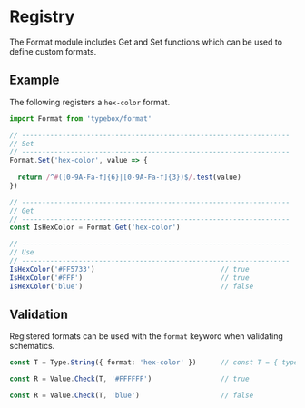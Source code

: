 # Registry

The Format module includes Get and Set functions which can be used to define custom formats.

## Example

The following registers a `hex-color` format.

```typescript
import Format from 'typebox/format'

// ------------------------------------------------------------------
// Set
// ------------------------------------------------------------------
Format.Set('hex-color', value => {
  
  return /^#([0-9A-Fa-f]{6}|[0-9A-Fa-f]{3})$/.test(value)
})

// ------------------------------------------------------------------
// Get
// ------------------------------------------------------------------
const IsHexColor = Format.Get('hex-color')

// ------------------------------------------------------------------
// Use
// ------------------------------------------------------------------
IsHexColor('#FF5733')                               // true
IsHexColor('#FFF')                                  // true
IsHexColor('blue')                                  // false

```

## Validation

Registered formats can be used with the `format` keyword when validating schematics.

```typescript
const T = Type.String({ format: 'hex-color' })      // const T = { type: 'string', format: 'hex-color' }

const R = Value.Check(T, '#FFFFFF')                 // true

const R = Value.Check(T, 'blue')                    // false
```